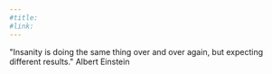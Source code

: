 ```yaml
---
#title:
#link: 
---
```

"Insanity is doing the same thing over and over again, but expecting different results." Albert Einstein